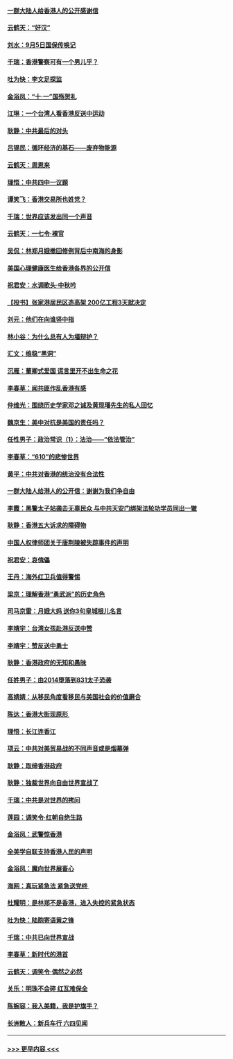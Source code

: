 #### [一群大陆人给香港人的公开感谢信](../pages/nsc993/n11514797.md?t=09121644) 
#### [云鹤天：“好汉”](../pages/nsc993/n11513536.md?t=09121644) 
#### [刘水：9月5日国保传唤记](../pages/nsc993/n11513460.md?t=09121644) 
#### [千瑞：香港警察可有一个男儿乎？](../pages/nsc993/n11513109.md?t=09121644) 
#### [吐为快：李文足探监](../pages/nsc993/n11509622.md?t=09121644) 
#### [金浴凤：“十‧一”国殇贺礼](../pages/nsc993/n11509593.md?t=09121644) 
#### [江琳：一个台湾人看香港反送中运动](../pages/nsc993/n11509211.md?t=09121644) 
#### [耿静：中共最后的对头](../pages/nsc993/n11508308.md?t=09121644) 
#### [吕锡民：循环经济的基石——废弃物能源](../pages/nsc993/n11508212.md?t=09121644) 
#### [云鹤天：周恩来](../pages/nsc993/n11508055.md?t=09121644) 
#### [理悟：中共四中一议题](../pages/nsc993/n11507782.md?t=09121644) 
#### [谭笑飞：香港交易所也姓党？](../pages/nsc993/n11507753.md?t=09121644) 
#### [千瑞：世界应该发出同一个声音](../pages/nsc993/n11507290.md?t=09121644) 
#### [云鹤天：一七令‧裸官](../pages/nsc993/n11507177.md?t=09121644) 
#### [吴侃：林郑月娥撤回修例背后中南海的身影](../pages/nsc993/n11506876.md?t=09121644) 
#### [美国心理健康医生给香港各界的公开信](../pages/nsc993/n11506809.md?t=09121644) 
#### [祝君安：水调歌头‧中秋吟](../pages/nsc993/n11506758.md?t=09121644) 
#### [【投书】张家港居民区造高架 200亿工程3天就决定](../pages/nsc993/n11506682.md?t=09121644) 
#### [刘元：他们在向谁竖中指](../pages/nsc993/n11505384.md?t=09121644) 
#### [林小谷：为什么总有人为墙辩护？](../pages/nsc993/n11505226.md?t=09121644) 
#### [汇文：维稳“黑洞”](../pages/nsc993/n11504347.md?t=09121644) 
#### [沉雁：董卿式爱国 谎言里开不出生命之花](../pages/nsc993/n11503215.md?t=09121644) 
#### [李春草：闻共匪作乱香港有感](../pages/nsc993/n11503072.md?t=09121644) 
#### [仲维光：围绕历史学家邓之诚及黄现璠先生的私人回忆](../pages/nsc993/n11501330.md?t=09121644) 
#### [魏京生：美中对抗是美国的责任吗？](../pages/nsc993/n11500723.md?t=09121644) 
#### [任性男子：政治常识（1）：法治——“依法管治”](../pages/nsc993/n11500791.md?t=09121644) 
#### [李春草：“610”的悲惨世界](../pages/nsc993/n11501141.md?t=09121644) 
#### [黄平：中共对香港的统治没有合法性](../pages/nsc993/n11499473.md?t=09121644) 
#### [一群大陆人给港人的公开信：谢谢为我们争自由](../pages/nsc993/n11500402.md?t=09121644) 
#### [李霞：黑警太子站袭击无辜民众 与中共天安门绑架法轮功学员同出一辙](../pages/nsc993/n11499805.md?t=09121644) 
#### [耿静：香港五大诉求的障碍物](../pages/nsc993/n11497578.md?t=09121644) 
#### [中国人权律师团关于唐荆陵被失踪事件的声明](../pages/nsc993/n11500014.md?t=09121644) 
#### [祝君安：哀傀儡](../pages/nsc993/n11499776.md?t=09121644) 
#### [王丹：海外红卫兵值得警惕](../pages/nsc993/n11498138.md?t=09121644) 
#### [梁京：理解香港“勇武派”的历史角色](../pages/nsc993/n11498006.md?t=09121644) 
#### [司马京雷：月娥大妈  送你3句皇城根儿名言](../pages/nsc993/n11497885.md?t=09121644) 
#### [李靖宇：台湾女孩赴港反送中赞](../pages/nsc993/n11497721.md?t=09121644) 
#### [李靖宇：赞反送中勇士](../pages/nsc993/n11497452.md?t=09121644) 
#### [耿静：香港政府的无知和愚昧](../pages/nsc993/n11494238.md?t=09121644) 
#### [任姓男子：由2014堕落到831太子恐袭](../pages/nsc993/n11496683.md?t=09121644) 
#### [高婧婧：从移民角度看移民与美国社会的价值磨合](../pages/nsc993/n11495757.md?t=09121644) 
#### [陈达：香港大街现原形 ](../pages/nsc993/n11495441.md?t=09121644) 
#### [理悟：长江连香江](../pages/nsc993/n11495377.md?t=09121644) 
#### [项云：中共对美贸易战的不同声音或是烟幕弹](../pages/nsc993/n11494929.md?t=09121644) 
#### [耿静：取缔香港政府](../pages/nsc993/n11494218.md?t=09121644) 
#### [耿静：独裁世界向自由世界宣战了](../pages/nsc993/n11494190.md?t=09121644) 
#### [千瑞：中共是对世界的拷问](../pages/nsc993/n11493021.md?t=09121644) 
#### [莲园：调笑令‧红朝自绝生路](../pages/nsc993/n11493011.md?t=09121644) 
#### [金浴凤：武警惊香港](../pages/nsc993/n11492994.md?t=09121644) 
#### [全美学自联支持香港人民的声明](../pages/nsc993/n11492630.md?t=09121644) 
#### [金浴凤：魔向世界展畜心](../pages/nsc993/n11492599.md?t=09121644) 
#### [海网：真玩紧急法 紧急送党终 ](../pages/nsc993/n11492535.md?t=09121644) 
#### [杜耀明：是林郑不是香港，进入失控的紧急状态](../pages/nsc993/n11491420.md?t=09121644) 
#### [吐为快：陆胞寄语黄之锋](../pages/nsc993/n11491117.md?t=09121644) 
#### [千瑞：中共已向世界宣战](../pages/nsc993/n11490123.md?t=09121644) 
#### [李春草：新时代的港首](../pages/nsc993/n11489864.md?t=09121644) 
#### [云鹤天：调笑令·偶然之必然](../pages/nsc993/n11489701.md?t=09121644) 
#### [关乐：明珠不会碎 红瓦难保全](../pages/nsc993/n11489647.md?t=09121644) 
#### [陈婉容：我入美籍，我是护旗手？](../pages/nsc993/n11487908.md?t=09121644) 
#### [长洲散人：新兵车行 六四见闻](../pages/nsc993/n11487729.md?t=09121644) 

----
#### [ >>> 更早内容 <<< ](../indexes/nsc993-earlier.md)
